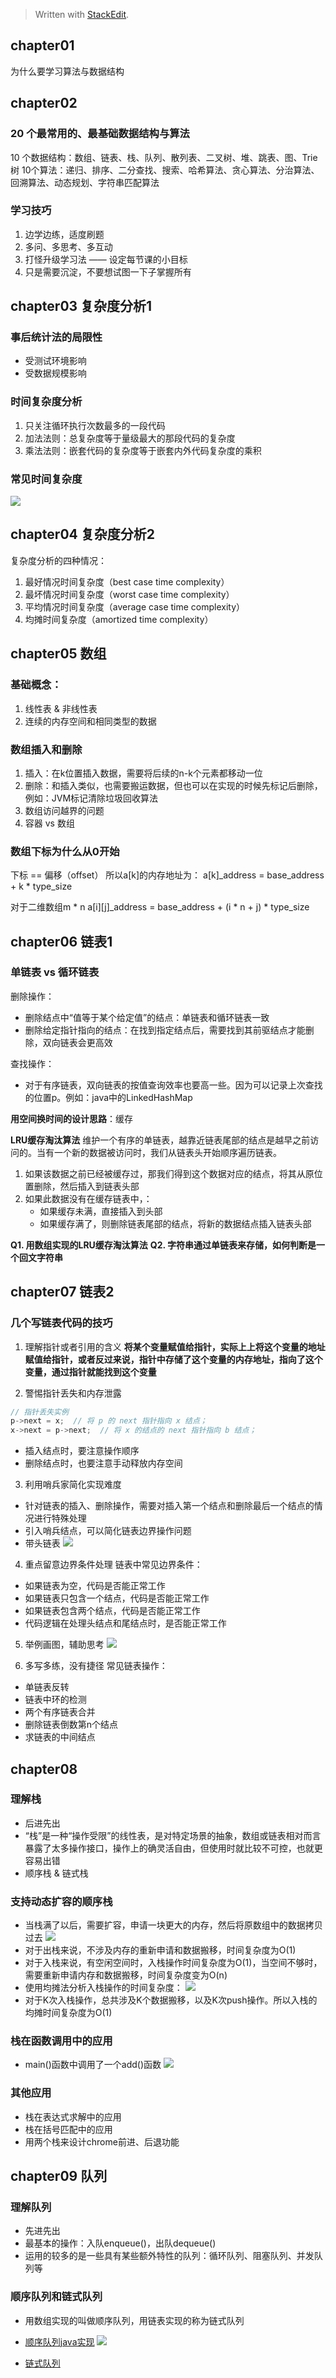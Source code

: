 


> Written with [StackEdit](https://stackedit.io/).

## chapter01

为什么要学习算法与数据结构



## chapter02
### 20 个最常用的、最基础数据结构与算法
10 个数据结构：数组、链表、栈、队列、散列表、二叉树、堆、跳表、图、Trie树
10个算法：递归、排序、二分查找、搜索、哈希算法、贪心算法、分治算法、回溯算法、动态规划、字符串匹配算法

### 学习技巧
1. 边学边练，适度刷题
2. 多问、多思考、多互动
3. 打怪升级学习法 —— 设定每节课的小目标
4. 只是需要沉淀，不要想试图一下子掌握所有


## chapter03 复杂度分析1

### 事后统计法的局限性
* 受测试环境影响
* 受数据规模影响

### 时间复杂度分析
1. 只关注循环执行次数最多的一段代码
2. 加法法则：总复杂度等于量级最大的那段代码的复杂度
3. 乘法法则：嵌套代码的复杂度等于嵌套内外代码复杂度的乘积

### 常见时间复杂度
![](https://static001.geekbang.org/resource/image/37/0a/3723793cc5c810e9d5b06bc95325bf0a.jpg)

## chapter04 复杂度分析2
复杂度分析的四种情况：
1. 最好情况时间复杂度（best case time complexity）
2. 最坏情况时间复杂度（worst case time complexity）
3. 平均情况时间复杂度（average case time complexity）
4. 均摊时间复杂度（amortized time complexity）

## chapter05 数组
### 基础概念：
1. 线性表 & 非线性表
2. 连续的内存空间和相同类型的数据

### 数组插入和删除
1. 插入：在k位置插入数据，需要将后续的n-k个元素都移动一位
2. 删除：和插入类似，也需要搬运数据，但也可以在实现的时候先标记后删除，例如：JVM标记清除垃圾回收算法
3. 数组访问越界的问题
4. 容器 vs 数组

### 数组下标为什么从0开始
下标 == 偏移（offset）
所以a[k]的内存地址为：
a[k]_address = base_address + k * type_size

对于二维数组m * n
a[i][j]_address = base_address + (i * n + j) * type_size

## chapter06 链表1
### 单链表 vs 循环链表
删除操作：
* 删除结点中“值等于某个给定值”的结点：单链表和循环链表一致
* 删除给定指针指向的结点：在找到指定结点后，需要找到其前驱结点才能删除，双向链表会更高效

查找操作：
* 对于有序链表，双向链表的按值查询效率也要高一些。因为可以记录上次查找的位置p。例如：java中的LinkedHashMap

**用空间换时间的设计思路**：缓存

**LRU缓存淘汰算法**
维护一个有序的单链表，越靠近链表尾部的结点是越早之前访问的。当有一个新的数据被访问时，我们从链表头开始顺序遍历链表。
1. 如果该数据之前已经被缓存过，那我们得到这个数据对应的结点，将其从原位置删除，然后插入到链表头部
2. 如果此数据没有在缓存链表中，：
	* 如果缓存未满，直接插入到头部
	* 如果缓存满了，则删除链表尾部的结点，将新的数据结点插入链表头部

**Q1. 用数组实现的LRU缓存淘汰算法**
**Q2. 字符串通过单链表来存储，如何判断是一个回文字符串**


## chapter07 链表2
### 几个写链表代码的技巧
1. 理解指针或者引用的含义
**将某个变量赋值给指针，实际上上将这个变量的地址赋值给指针，或者反过来说，指针中存储了这个变量的内存地址，指向了这个变量，通过指针就能找到这个变量**

2. 警惕指针丢失和内存泄露
```c
// 指针丢失实例
p->next = x;  // 将 p 的 next 指针指向 x 结点；
x->next = p->next;  // 将 x 的结点的 next 指针指向 b 结点；
```
* 插入结点时，要注意操作顺序
* 删除结点时，也要注意手动释放内存空间

3. 利用哨兵家简化实现难度
* 针对链表的插入、删除操作，需要对插入第一个结点和删除最后一个结点的情况进行特殊处理
* 引入哨兵结点，可以简化链表边界操作问题
* 带头链表
![](https://static001.geekbang.org/resource/image/7d/c7/7d22d9428bdbba96bfe388fe1e3368c7.jpg)

4. 重点留意边界条件处理
链表中常见边界条件：
* 如果链表为空，代码是否能正常工作
* 如果链表只包含一个结点，代码是否能正常工作
* 如果链表包含两个结点，代码是否能正常工作
* 代码逻辑在处理头结点和尾结点时，是否能正常工作

5. 举例画图，辅助思考
![](https://static001.geekbang.org/resource/image/4a/f8/4a701dd79b59427be654261805b349f8.jpg)

6. 多写多练，没有捷径
常见链表操作：
* 单链表反转
* 链表中环的检测
* 两个有序链表合并
* 删除链表倒数第n个结点
* 求链表的中间结点


## chapter08 

### 理解栈
* 后进先出
* “栈”是一种“操作受限”的线性表，是对特定场景的抽象，数组或链表相对而言暴露了太多操作接口，操作上的确灵活自由，但使用时就比较不可控，也就更容易出错
* 顺序栈 & 链式栈

### 支持动态扩容的顺序栈
* 当栈满了以后，需要扩容，申请一块更大的内存，然后将原数组中的数据拷贝过去
![](https://static001.geekbang.org/resource/image/b1/da/b193adf5db4356d8ab35a1d32142b3da.jpg)
* 对于出栈来说，不涉及内存的重新申请和数据搬移，时间复杂度为O(1)
* 对于入栈来说，有空闲空间时，入栈操作时间复杂度为O(1)，当空间不够时，需要重新申请内存和数据搬移，时间复杂度变为O(n)
* 使用均摊法分析入栈操作的时间复杂度：
![](https://static001.geekbang.org/resource/image/c9/bb/c936a39ad54a9fdf526e805dc18cf6bb.jpg)
* 对于K次入栈操作，总共涉及K个数据搬移，以及K次push操作。所以入栈的均摊时间复杂度为O(1)

### 栈在函数调用中的应用
* main()函数中调用了一个add()函数
![](https://static001.geekbang.org/resource/image/17/1c/17b6c6711e8d60b61d65fb0df5559a1c.jpg)

### 其他应用
* 栈在表达式求解中的应用
* 栈在括号匹配中的应用
* 用两个栈来设计chrome前进、后退功能


## chapter09 队列
### 理解队列
* 先进先出
* 最基本的操作：入队enqueue()，出队dequeue()
* 运用的较多的是一些具有某些额外特性的队列：循环队列、阻塞队列、并发队列等

### 顺序队列和链式队列
* 用数组实现的叫做顺序队列，用链表实现的称为链式队列
* [顺序队列java实现]([https://gist.github.com/shenc3/0c9cb5d0ae279510412e6787a7916981](https://gist.github.com/shenc3/0c9cb5d0ae279510412e6787a7916981))
![](https://static001.geekbang.org/resource/image/5c/cb/5c0ec42eb797e8a7d48c9dbe89dc93cb.jpg)

* [链式队列]([https://github.com/wangzheng0822/algo/blob/master/python/09_queue/linked_queue.py](https://github.com/wangzheng0822/algo/blob/master/python/09_queue/linked_queue.py))

<!--stackedit_data:
eyJoaXN0b3J5IjpbLTE3OTE1NzY1ODQsMTc4ODMyMjA2Niw1Nj
I0NTI1NTEsMTAzNDEwNTcxMCwzNTYyMjU3MjAsLTExMTMwNTc4
OTksLTE0NjcwMjM4NDEsLTc1ODY0MzY1LC0xMzc1MjQ4MzEyLD
cwMzExMDIzMl19
-->